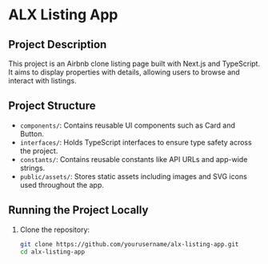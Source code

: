 # ALX Listing App

## Project Description

This project is an Airbnb clone listing page built with Next.js and TypeScript. It aims to display properties with details, allowing users to browse and interact with listings.

## Project Structure

- `components/`: Contains reusable UI components such as Card and Button.
- `interfaces/`: Holds TypeScript interfaces to ensure type safety across the project.
- `constants/`: Contains reusable constants like API URLs and app-wide strings.
- `public/assets/`: Stores static assets including images and SVG icons used throughout the app.

## Running the Project Locally

1. Clone the repository:
   ```bash
   git clone https://github.com/yourusername/alx-listing-app.git
   cd alx-listing-app
   ```
